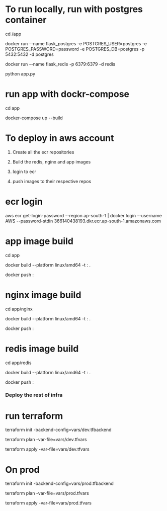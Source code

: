 # To run locally, run with postgres container
cd /app

docker run --name flask_postgres -e POSTGRES_USER=postgres -e POSTGRES_PASSWORD=password -e POSTGRES_DB=postgres -p 5432:5432 -d postgres

docker run --name flask_redis -p 6379:6379 -d redis

python app.py

# run app with dockr-compose

cd app

docker-compose up --build



# To deploy in aws account

1. Create all the ecr repositories

2. Build the redis, nginx and app images

3. login to ecr

4. push images to their respective repos

# ecr login 

aws ecr get-login-password --region ap-south-1 | docker login --username AWS --password-stdin 366140438193.dkr.ecr.ap-south-1.amazonaws.com


# app image build 

cd app

docker build --platform linux/amd64 -t <repo URI>:<tag> .

docker push <repo URI>:<tag>


# nginx image build 

cd app/nginx

docker build --platform linux/amd64 -t <repo URI>:<tag> .

docker push <repo URI>:<tag>


# redis image build 
cd app/redis

docker build --platform linux/amd64 -t <repo URI>:<tag> .

docker push <repo URI>:<tag>

### Deploy the rest of infra  ###

# run terraform 

terraform init -backend-config=vars/dev.tfbackend

terraform plan -var-file=vars/dev.tfvars

terraform apply -var-file=vars/dev.tfvars

# On prod 

terraform init -backend-config=vars/prod.tfbackend

terraform plan -var-file=vars/prod.tfvars

terraform apply -var-file=vars/prod.tfvars

